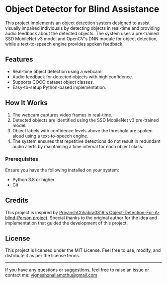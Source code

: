 # Object Detector for Blind Assistance

This project implements an object detection system designed to assist visually impaired individuals by detecting objects in real-time and providing audio feedback about the detected objects. The system uses a pre-trained SSD MobileNet v3 model and OpenCV's DNN module for object detection, while a text-to-speech engine provides spoken feedback.

## Features
- Real-time object detection using a webcam.
- Audio feedback for detected objects with high confidence.
- Supports COCO dataset object classes.
- Easy-to-setup Python-based implementation.

## How It Works
1. The webcam captures video frames in real-time.
2. Detected objects are identified using the SSD MobileNet v3 pre-trained model.
3. Object labels with confidence levels above the threshold are spoken aloud using a text-to-speech engine.
4. The system ensures that repetitive detections do not result in redundant audio alerts by maintaining a time interval for each object class.


### Prerequisites
Ensure you have the following installed on your system:
- Python 3.8 or higher
- Git


## Credits
This project is inspired by [PriyanshChhabra0316's Object-Detection-For-A-blind-Person project](https://github.com/PriyanshChhabra0316/Object-Detection-For-A-blind-Person). Special thanks to the original author for the idea and implementation that guided the development of this project.

## License
This project is licensed under the MIT License. Feel free to use, modify, and distribute it as per the license terms.

---

If you have any questions or suggestions, feel free to raise an issue or contact me: vigneshxnallamothu@gmail.com

